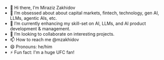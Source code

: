 - 👋 Hi there, I’m Miraziz Zakhidov
- 👀 I’m obsessed about about capital markets, fintech, technology, gen AI, LLMs, agentic AIs, etc.  
- 🌱 I’m currently enhancing my skill-set on AI, LLMs, and AI product development & management. 
- 💞️ I’m looking to collaborate on interesting projects. 
- 📫 How to reach me @mzakhidov
- 😄 Pronouns: he/him
- ⚡ Fun fact: I'm a huge UFC fan! 

<!---
mzakhidov/mzakhidov is a ✨ special ✨ repository because its `README.md` (this file) appears on your GitHub profile.
You can click the Preview link to take a look at your changes.
--->
